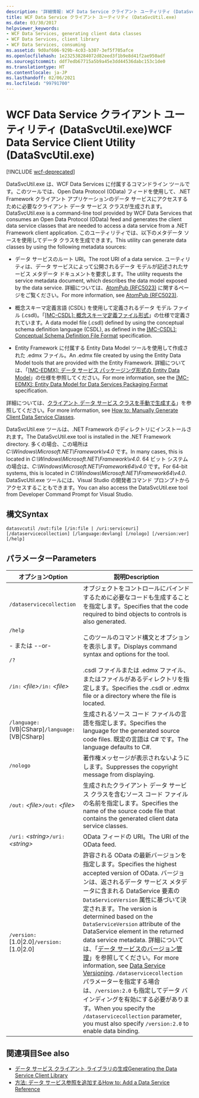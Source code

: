 ```yaml
---
description: '詳細情報: WCF Data Service クライアント ユーティリティ (DataSvcUtil.exe)'
title: WCF Data Service クライアント ユーティリティ (DataSvcUtil.exe)
ms.date: 03/30/2017
helpviewer_keywords:
- WCF Data Services, generating client data classes
- WCF Data Services, client library
- WCF Data Services, consuming
ms.assetid: 9d0af606-929b-4c03-b307-3ef5f705afce
ms.openlocfilehash: 1e232538284072d82eed3f1b9e8d41f2ae950adf
ms.sourcegitcommit: ddf7edb67715a5b9a45e3dd44536dabc153c1de0
ms.translationtype: HT
ms.contentlocale: ja-JP
ms.lasthandoff: 02/06/2021
ms.locfileid: "99791700"
---
```

# <a name="wcf-data-service-client-utility-datasvcutilexe"></a><span data-ttu-id="6bd8b-103">WCF Data Service クライアント ユーティリティ (DataSvcUtil.exe)</span><span class="sxs-lookup"><span data-stu-id="6bd8b-103">WCF Data Service Client Utility (DataSvcUtil.exe)</span></span>

[!INCLUDE [wcf-deprecated](~/includes/wcf-deprecated.md)]

<span data-ttu-id="6bd8b-104">DataSvcUtil.exe は、WCF Data Services に付属するコマンドライン ツールです。このツールでは、Open Data Protocol (OData) フィードを使用して、.NET Framework クライアント アプリケーションのデータ サービスにアクセスするために必要なクライアント データ サービス クラスが生成されます。</span><span class="sxs-lookup"><span data-stu-id="6bd8b-104">DataSvcUtil.exe is a command-line tool provided by WCF Data Services that consumes an Open Data Protocol (OData) feed and generates the client data service classes that are needed to access a data service from a .NET Framework client application.</span></span> <span data-ttu-id="6bd8b-105">このユーティリティでは、以下のメタデータ ソースを使用してデータ クラスを生成できます。</span><span class="sxs-lookup"><span data-stu-id="6bd8b-105">This utility can generate data classes by using the following metadata sources:</span></span>

- <span data-ttu-id="6bd8b-106">データ サービスのルート URI。</span><span class="sxs-lookup"><span data-stu-id="6bd8b-106">The root URI of a data service.</span></span> <span data-ttu-id="6bd8b-107">ユーティリティは、データ サービスによって公開されるデータ モデルが記述されたサービス メタデータ ドキュメントを要求します。</span><span class="sxs-lookup"><span data-stu-id="6bd8b-107">The utility requests the service metadata document, which describes the data model exposed by the data service.</span></span> <span data-ttu-id="6bd8b-108">詳細については、[AtomPub (RFC5023)](https://tools.ietf.org/html/rfc5023#section-8) に関するページをご覧ください。</span><span class="sxs-lookup"><span data-stu-id="6bd8b-108">For more information, see [AtomPub (RFC5023)](https://tools.ietf.org/html/rfc5023#section-8).</span></span>

- <span data-ttu-id="6bd8b-109">概念スキーマ定義言語 (CSDL) を使用して定義されるデータ モデル ファイル (.csdl)。「[\[MC-CSDL\]: 概念スキーマ定義ファイル形式](/openspecs/windows_protocols/mc-csdl/c03ad8c3-e8b7-4306-af96-a9e52bb3df12)」の仕様で定義されています。</span><span class="sxs-lookup"><span data-stu-id="6bd8b-109">A data model file (.csdl) defined by using the conceptual schema definition language (CSDL), as defined in the [\[MC-CSDL\]: Conceptual Schema Definition File Format](/openspecs/windows_protocols/mc-csdl/c03ad8c3-e8b7-4306-af96-a9e52bb3df12) specification.</span></span>

- <span data-ttu-id="6bd8b-110">Entity Framework に付属する Entity Data Model ツールを使用して作成された .edmx ファイル。</span><span class="sxs-lookup"><span data-stu-id="6bd8b-110">An .edmx file created by using the Entity Data Model tools that are provided with the Entity Framework.</span></span> <span data-ttu-id="6bd8b-111">詳細については、「[\[MC-EDMX\]: データ サービス パッケージング形式の Entity Data Model](/openspecs/windows_protocols/mc-edmx/5dff5e25-56a1-408b-9d44-bff6634c7d16)」の仕様を参照してください。</span><span class="sxs-lookup"><span data-stu-id="6bd8b-111">For more information, see the [\[MC-EDMX\]: Entity Data Model for Data Services Packaging Format](/openspecs/windows_protocols/mc-edmx/5dff5e25-56a1-408b-9d44-bff6634c7d16) specification.</span></span>

<span data-ttu-id="6bd8b-112">詳細については、[クライアント データ サービス クラスを手動で生成する](how-to-manually-generate-client-data-service-classes-wcf-data-services.md)」を参照してください。</span><span class="sxs-lookup"><span data-stu-id="6bd8b-112">For more information, see [How to: Manually Generate Client Data Service Classes](how-to-manually-generate-client-data-service-classes-wcf-data-services.md).</span></span>

<span data-ttu-id="6bd8b-113">DataSvcUtil.exe ツールは、.NET Framework のディレクトリにインストールされます。</span><span class="sxs-lookup"><span data-stu-id="6bd8b-113">The DataSvcUtil.exe tool is installed in the .NET Framework directory.</span></span> <span data-ttu-id="6bd8b-114">多くの場合、この場所は *C:\Windows\Microsoft.NET\Framework\v4.0* です。</span><span class="sxs-lookup"><span data-stu-id="6bd8b-114">In many cases, this is located in *C:\Windows\Microsoft.NET\Framework\v4.0*.</span></span> <span data-ttu-id="6bd8b-115">64 ビット システムの場合は、*C:\Windows\Microsoft.NET\Framework64\v4.0* です。</span><span class="sxs-lookup"><span data-stu-id="6bd8b-115">For 64-bit systems, this is located in *C:\Windows\Microsoft.NET\Framework64\v4.0*.</span></span> <span data-ttu-id="6bd8b-116">DataSvcUtil.exe ツールには、Visual Studio の開発者コマンド プロンプトからアクセスすることもできます。</span><span class="sxs-lookup"><span data-stu-id="6bd8b-116">You can also access the DataSvcUtil.exe tool from Developer Command Prompt for Visual Studio.</span></span>

## <a name="syntax"></a><span data-ttu-id="6bd8b-117">構文</span><span class="sxs-lookup"><span data-stu-id="6bd8b-117">Syntax</span></span>

```console
datasvcutil /out:file [/in:file | /uri:serviceuri] [/dataservicecollection] [/language:devlang] [/nologo] [/version:ver] [/help]
```

## <a name="parameters"></a><span data-ttu-id="6bd8b-118">パラメーター</span><span class="sxs-lookup"><span data-stu-id="6bd8b-118">Parameters</span></span>

|<span data-ttu-id="6bd8b-119">オプション</span><span class="sxs-lookup"><span data-stu-id="6bd8b-119">Option</span></span>|<span data-ttu-id="6bd8b-120">説明</span><span class="sxs-lookup"><span data-stu-id="6bd8b-120">Description</span></span>|
|------------|-----------------|
|`/dataservicecollection`|<span data-ttu-id="6bd8b-121">オブジェクトをコントロールにバインドするために必要なコードも生成することを指定します。</span><span class="sxs-lookup"><span data-stu-id="6bd8b-121">Specifies that the code required to bind objects to controls is also generated.</span></span>|
|`/help`<br /><br /> <span data-ttu-id="6bd8b-122">\- または -</span><span class="sxs-lookup"><span data-stu-id="6bd8b-122">-or-</span></span><br /><br /> `/?`|<span data-ttu-id="6bd8b-123">このツールのコマンド構文とオプションを表示します。</span><span class="sxs-lookup"><span data-stu-id="6bd8b-123">Displays command syntax and options for the tool.</span></span>|
|<span data-ttu-id="6bd8b-124">`/in:` *\<file>*</span><span class="sxs-lookup"><span data-stu-id="6bd8b-124">`/in:` *\<file>*</span></span>|<span data-ttu-id="6bd8b-125">.csdl ファイルまたは .edmx ファイル、またはファイルがあるディレクトリを指定します。</span><span class="sxs-lookup"><span data-stu-id="6bd8b-125">Specifies the .csdl or .edmx file or a directory where the file is located.</span></span>|
|<span data-ttu-id="6bd8b-126">`/language:`[VB&#124;CSharp]</span><span class="sxs-lookup"><span data-stu-id="6bd8b-126">`/language:`[VB&#124;CSharp]</span></span>|<span data-ttu-id="6bd8b-127">生成されるソース コード ファイルの言語を指定します。</span><span class="sxs-lookup"><span data-stu-id="6bd8b-127">Specifies the language for the generated source code files.</span></span> <span data-ttu-id="6bd8b-128">既定の言語は C# です。</span><span class="sxs-lookup"><span data-stu-id="6bd8b-128">The language defaults to C#.</span></span>|
|`/nologo`|<span data-ttu-id="6bd8b-129">著作権メッセージが表示されないようにします。</span><span class="sxs-lookup"><span data-stu-id="6bd8b-129">Suppresses the copyright message from displaying.</span></span>|
|<span data-ttu-id="6bd8b-130">`/out:` *\<file>*</span><span class="sxs-lookup"><span data-stu-id="6bd8b-130">`/out:` *\<file>*</span></span>|<span data-ttu-id="6bd8b-131">生成されたクライアント データ サービス クラスを含むソース コード ファイルの名前を指定します。</span><span class="sxs-lookup"><span data-stu-id="6bd8b-131">Specifies the name of the source code file that contains the generated client data service classes.</span></span>|
|<span data-ttu-id="6bd8b-132">`/uri:` *\<string>*</span><span class="sxs-lookup"><span data-stu-id="6bd8b-132">`/uri:` *\<string>*</span></span>|<span data-ttu-id="6bd8b-133">OData フィードの URI。</span><span class="sxs-lookup"><span data-stu-id="6bd8b-133">The URI of the OData feed.</span></span>|
|<span data-ttu-id="6bd8b-134">`/version:`[1.0&#124;2.0]</span><span class="sxs-lookup"><span data-stu-id="6bd8b-134">`/version:`[1.0&#124;2.0]</span></span>|<span data-ttu-id="6bd8b-135">許容される OData の最新バージョンを指定します。</span><span class="sxs-lookup"><span data-stu-id="6bd8b-135">Specifies the highest accepted version of OData.</span></span> <span data-ttu-id="6bd8b-136">バージョンは、返されるデータ サービス メタデータに含まれる DataService 要素の `DataServiceVersion` 属性に基づいて決定されます。</span><span class="sxs-lookup"><span data-stu-id="6bd8b-136">The version is determined based on the `DataServiceVersion` attribute of the DataService element in the returned data service metadata.</span></span> <span data-ttu-id="6bd8b-137">詳細については、「[データ サービスのバージョン管理](data-service-versioning-wcf-data-services.md)」を参照してください。</span><span class="sxs-lookup"><span data-stu-id="6bd8b-137">For more information, see [Data Service Versioning](data-service-versioning-wcf-data-services.md).</span></span> <span data-ttu-id="6bd8b-138">`/dataservicecollection` パラメーターを指定する場合は、`/version:2.0` も指定してデータ バインディングを有効にする必要があります。</span><span class="sxs-lookup"><span data-stu-id="6bd8b-138">When you specify the `/dataservicecollection` parameter, you must also specify `/version:2.0` to enable data binding.</span></span>|

## <a name="see-also"></a><span data-ttu-id="6bd8b-139">関連項目</span><span class="sxs-lookup"><span data-stu-id="6bd8b-139">See also</span></span>

- [<span data-ttu-id="6bd8b-140">データ サービス クライアント ライブラリの生成</span><span class="sxs-lookup"><span data-stu-id="6bd8b-140">Generating the Data Service Client Library</span></span>](generating-the-data-service-client-library-wcf-data-services.md)
- [<span data-ttu-id="6bd8b-141">方法: データ サービス参照を追加する</span><span class="sxs-lookup"><span data-stu-id="6bd8b-141">How to: Add a Data Service Reference</span></span>](how-to-add-a-data-service-reference-wcf-data-services.md)
